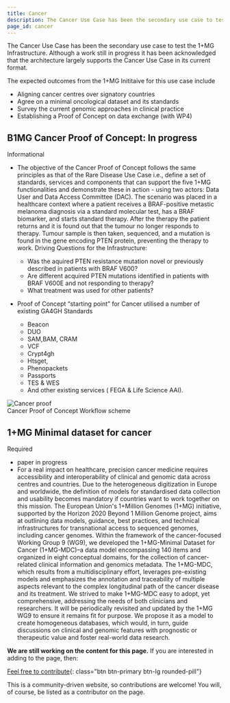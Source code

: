 ```yaml
---
title: Cancer
description: The Cancer Use Case has been the secondary use case to test the 1+MG Infrastructure. Although a work still in progress it has been acknowledged that the architecture largely supports the Cancer Use Case in its current format.
page_id: cancer
---
```


The Cancer Use Case has been the secondary use case to test the 1+MG Infrastructure. Although a work still in progress it has been acknowledged that the architecture largely supports the Cancer Use Case in its current format. 

The expected outcomes from the 1+MG Inititaive for this use case include 

* Aligning cancer centres over signatory countries
* Agree on a minimal oncological dataset and its standards
* Survey the current genomic approaches in clinical practice
* Establishing a Proof of Concept on data exchange (with WP4)

## B1MG Cancer Proof of Concept: In progress 
<span class="badge badge-primary">Informational<i class="fa-sharp fa-solid fa-circle-info"></i></span>

* The objective of the Cancer Proof of Concept follows the same principles as that of the Rare Disease Use Case i.e., define a set of standards, services and components that can support the five 1+MG functionalities and demonstrate these in action - using two actors: Data User and Data Access Committee (DAC).
The scenario was placed in a healthcare context where a patient receives a BRAF-positive metastic melanoma diagnosis via a standard molecular test, has a BRAF biomarker, and starts standard therapy. After the therapy the patient returns and it is found out that the tumour no longer responds to therapy. Tumour sample is then taken, sequenced, and a mutation is found in the gene encoding PTEN protein, preventing the therapy to work.
Driving Questions for the Infrastructure:
    * Was the aquired PTEN resistance mutation novel or previously described in patients with BRAF V600?
    * Are different acquired PTEN mutations identified in patients with BRAF V600E and not responding to therapy?
    * What treatment was used for other patients?

* Proof of Concept “starting point” for Cancer utilised a number of existing GA4GH Standards 
    * Beacon
    * DUO
    * SAM,BAM, CRAM
    * VCF
    * Crypt4gh
    * Htsget,
    * Phenopackets
    * Passports
    * TES & WES
    * And other existing services ( FEGA & Life Science AAI).

<img src="{{ 'assets/img/cancer-proof.png' | relative_url }}" class="m-2" style="max-width: 100%; max-height: 100%; vertical-align: middle" alt="Cancer proof" />
<figcaption class="text-center">Cancer Proof of Concept Workflow scheme</figcaption>

## 1+MG Minimal dataset for cancer 
<span class="badge badge-warning">Required<i class="fa-sharp fa-regular fa-star"></i></span>

* paper in progress
* For a real impact on healthcare, precision cancer medicine requires accessibility and interoperability of clinical and genomic data across centres and countries. Due to the heterogeneous digitization in Europe and worldwide, the definition of models for standardised data collection and usability becomes mandatory if countries want to work together on this mission. The European Union's 1+Million Genomes (1+MG) initiative, supported by the Horizon 2020 Beyond 1 Million Genome project, aims at outlining data models, guidance, best practices, and technical infrastructures for transnational access to sequenced genomes, including cancer genomes. Within the framework of the cancer-focused Working Group 9 (WG9), we developed the 1+MG-Minimal Dataset for Cancer (1+MG-MDC)–a data model encompassing 140 items and organized in eight conceptual domains, for the collection of cancer-related clinical information and genomics metadata. The 1+MG-MDC, which results from a multidisciplinary effort, leverages pre-existing models and emphasizes the annotation and traceability of multiple aspects relevant to the complex longitudinal path of the cancer disease and its treatment. We strived to make 1+MG-MDC easy to adopt, yet comprehensive, addressing the needs of both clinicians and researchers. It will be periodically revisited and updated by the 1+MG WG9 to ensure it remains fit for purpose. We propose it as a model to create homogeneous databases, which would, in turn, guide discussions on clinical and genomic features with prognostic or therapeutic value and foster real-world data research. 




**We are still working on the content for this page.** If you are interested in adding to the page, then:

[Feel free to contribute](how_to_contribute){: class="btn btn-primary btn-lg rounded-pill"}

This is a community-driven website, so contributions are welcome! You will, of course, be listed as a contributor on the page.
